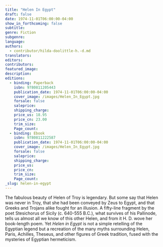 ```yaml
---
title: "Helen In Egypt"
draft: false
date: 1974-11-01T06:00:00-04:00
show_in_forthcoming: false
subtitle:
genre: Fiction
subgenre:
language:
authors:
  - contributor/hilda-doolittle-h.-d.md
translators:
editors:
contributors:
featured_image:
description:
editions:
  - binding: Paperback
    isbn: 9780811205443
    publication_date: 1974-11-01T06:00:00-04:00
    cover_image: /images/Helen_In_Egypt.jpg
    forsale: false
    saleprice:
    shipping_charge:
    price_us: 18.95
    price_cn: 23.00
    trim_size:
    Page_count:
  - binding: Ebook
    isbn: 9780811222587
    publication_date: 1974-11-01T06:00:00-04:00
    cover_image: /images/Helen_In_Egypt.jpg
    forsale: false
    saleprice:
    shipping_charge:
    price_us:
    price_cn:
    trim_size:
    Page_count:
_slug: helen-in-egypt
---
```


The fabulous beauty of Helen of Troy is legendary. But some say that Helen was never in Troy, that she had been conveyed by Zeus to Egypt, and that Greeks and Trojans alike fought for an illusion. A fifty-line fragment by the poet Stesichorus of Sicily (c. 640-555 B.C.), what survives of his Pallinode, tells us almost all we know of this other Helen, and from it H. D. wove her book-length poem. Yet _Helen in Egypt_ is not a simple retelling of the Egyptian legend but a recreation of the many myths surrounding Helen, Paris, Achilles, Theseus, and other figures of Greek tradition, fused with the mysteries of Egyptian hermeticism.

